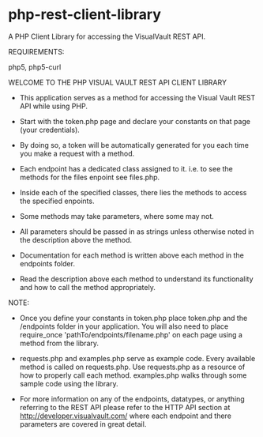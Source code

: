 # php-rest-client-library
A PHP Client Library for accessing the VisualVault REST API. 

REQUIREMENTS:

php5, php5-curl

WELCOME TO THE PHP VISUAL VAULT REST API CLIENT LIBRARY

* This application serves as a method for accessing the Visual Vault REST API while using PHP.

* Start with the token.php page and declare your constants on that page (your credentials). 

* By doing so, a token will be automatically generated for you each time you make a request with a method.

* Each endpoint has a dedicated class assigned to it. i.e. to see the methods for the files enpoint see files.php.

* Inside each of the specified classes, there lies the methods to access the specified enpoints. 

* Some methods may take parameters, where some may not. 

* All parameters should be passed in as strings unless otherwise noted in the description above the method.

* Documentation for each method is written above each method in the endpoints folder.   

* Read the description above each method to understand its functionality and how to call the method appropriately.

NOTE:

* Once you define your constants in token.php place token.php and the /endpoints folder in your application. 
You will also need to place require_once 'pathTo/endpoints/filename.php' on each page using a method from the library. 

* requests.php and examples.php serve as example code. Every available method is called on requests.php. Use requests.php 
as a resource of how to properly call each method. examples.php walks through some sample code using the library.

* For more information on any of the endpoints, datatypes, or anything referring to the REST API please refer
to the HTTP API section at http://developer.visualvault.com/ where each endpoint and there parameters are
covered in great detail.
